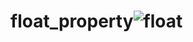 # float_property![float](https://user-images.githubusercontent.com/118957608/208934362-28621c64-cd34-4344-b67c-dcd2759c08c4.png)
